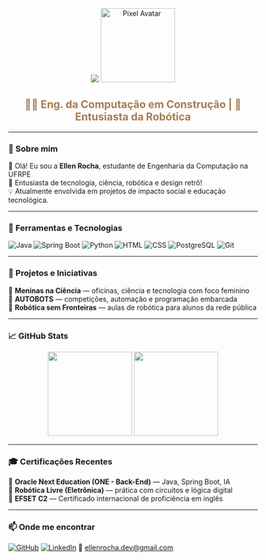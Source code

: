 <div align="center">
  <!-- Banner com tons Stardew Valley: verde musgo → azul claro -->
  <img src="https://capsule-render.vercel.app/api?type=waving&color=0:a8c686,100:9ad0ec&height=180&section=header&text=Ellen%20Rocha&fontAlign=center&fontSize=40&fontColor=fffbe6" />

  <!-- Pixel Avatar no estilo retrô (adicione esse arquivo na pasta assets do seu perfil) -->
  <img src="https://github.com/EllenRocha1/EllenRocha1/blob/main/assets/pixel-ellen.gif" width="150px" alt="Pixel Avatar">

  <h2 style="color:#a67c52">🧑‍💻 Eng. da Computação em Construção | 🌻 Entusiasta da Robótica</h2>
</div>

---

### 📜 Sobre mim

🌟 Olá! Eu sou a **Ellen Rocha**, estudante de Engenharia da Computação na UFRPE  
🚀 Entusiasta de tecnologia, ciência, robótica e design retrô!  
💡 Atualmente envolvida em projetos de impacto social e educação tecnológica.

---
### 🧰 Ferramentas e Tecnologias

![Java](https://img.shields.io/badge/Java-ED8B00?style=for-the-badge&logo=java&logoColor=white)
![Spring Boot](https://img.shields.io/badge/Spring_Boot-6DB33F?style=for-the-badge&logo=springboot&logoColor=white)
![Python](https://img.shields.io/badge/Python-3776AB?style=for-the-badge&logo=python&logoColor=white)
![HTML](https://img.shields.io/badge/HTML5-E44D26?style=for-the-badge&logo=html5&logoColor=white)
![CSS](https://img.shields.io/badge/CSS3-1572B6?style=for-the-badge&logo=css3&logoColor=white)
![PostgreSQL](https://img.shields.io/badge/PostgreSQL-336791?style=for-the-badge&logo=postgresql&logoColor=white)
![Git](https://img.shields.io/badge/Git-F05032?style=for-the-badge&logo=git&logoColor=white)

---
### 🎯 Projetos e Iniciativas

🌟 **Meninas na Ciência** — oficinas, ciência e tecnologia com foco feminino  
🤖 **AUTOBOTS** — competições, automação e programação embarcada  
🚀 **Robótica sem Fronteiras** — aulas de robótica para alunos da rede pública

---

### 📈 GitHub Stats

<div align="center">
  <img height="170em" src="https://github-readme-stats.vercel.app/api?username=EllenRocha1&show_icons=true&theme=gruvbox&hide=prs" />
  <img height="170em" src="https://github-readme-stats.vercel.app/api/top-langs/?username=EllenRocha1&layout=compact&theme=gruvbox" />
</div>

---

### 🎓 Certificações Recentes

🧠 **Oracle Next Education (ONE - Back-End)** — Java, Spring Boot, IA  
🔌 **Robótica Livre (Eletrônica)** — prática com circuitos e lógica digital  
📃 **EFSET C2** — Certificado internacional de proficiência em inglês

---

### 📫 Onde me encontrar

[![GitHub](https://img.shields.io/badge/-GitHub-181717?style=flat-square&logo=github)](https://github.com/EllenRocha1)
[![LinkedIn](https://img.shields.io/badge/-LinkedIn-blue?style=flat-square&logo=linkedin)](https://www.linkedin.com/in/seu-usuario)
📧 ellenrocha.dev@gmail.com  
